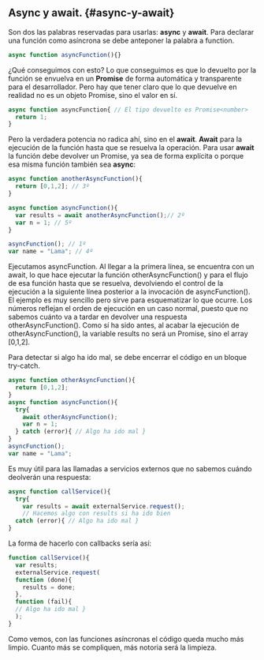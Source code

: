 ## Async y await. {#async-y-await}

Son dos las palabras reservadas para usarlas: **async** y **await**. Para declarar una función como asíncrona se debe anteponer la palabra a function.

```ts
async function asyncFunction(){}
```

¿Qué conseguimos con esto? Lo que conseguimos es que lo devuelto por la función se envuelva en un **Promise** de forma automática y transparente para el desarrollador. Pero hay que tener claro que lo que devuelve en realidad no es un objeto Promise, sino el valor en sí.

```ts
async function asyncFunction{ // El tipo devuelto es Promise<number>
  return 1;
}
```

Pero la verdadera potencia no radica ahí, sino en el **await**. **Await** para la ejecución de la función hasta que se resuelva la operación. Para usar **await** la función debe devolver un Promise, ya sea de forma explícita o porque esa misma función también sea **async**:

```ts
async function anotherAsyncFunction(){ 
  return [0,1,2]; // 3º
}

async function asyncFunction(){ 
  var results = await anotherAsyncFunction();// 2º
  var n = 1; // 5º
}

asyncFunction(); // 1º 
var name = "Lama"; // 4º
```

Ejecutamos asyncFunction. Al llegar a la primera línea, se encuentra con un await, lo que hace ejecutar la función otherAsyncFunction() y para el flujo de esa función hasta que se resuelva, devolviendo el control de la ejecución a la siguiente línea posterior a la invocación de asyncFunction(). El ejemplo es muy sencillo pero sirve para esquematizar lo que ocurre. Los números reflejan el orden de ejecución en un caso normal, puesto que no sabemos cuánto va a tardar en devolver una respuesta otherAsyncFunction(). Como sí ha sido antes, al acabar la ejecución de otherAsyncFunction(), la variable results no será un Promise, sino el array [0,1,2].

Para detectar si algo ha ido mal, se debe encerrar el código en un bloque try-catch.

```ts
async function otherAsyncFunction(){ 
  return [0,1,2]; 
}
async function asyncFunction(){ 
  try{ 
    await otherAsyncFunction(); 
    var n = 1; 
  } catch (error){ // Algo ha ido mal }
}
asyncFunction(); 
var name = "Lama";
```

Es muy útil para las llamadas a servicios externos que no sabemos cuándo deolverán una respuesta:

```ts 
async function callService(){
  try{ 
    var results = await externalService.request();
    // Hacemos algo con results si ha ido bien
  catch (error){ // Algo ha ido mal } 
}
```

La forma de hacerlo con callbacks sería así:

```ts
function callService(){ 
  var results;
  externalService.request( 
  function (done){ 
    results = done;
  }, 
  function (fail){ 
  // Algo ha ido mal }
  );
}
```

Como vemos, con las funciones asíncronas el código queda mucho más limpio. Cuanto más se compliquen, más notoria será la limpieza.